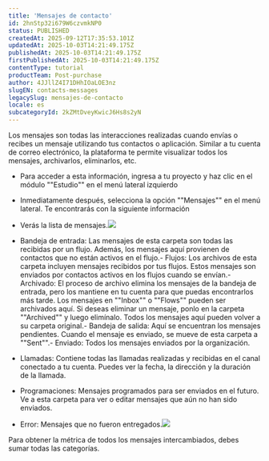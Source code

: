 ```yaml
---
title: 'Mensajes de contacto'
id: 2hnStp32i679W6czvmkNP0
status: PUBLISHED
createdAt: 2025-09-12T17:35:53.101Z
updatedAt: 2025-10-03T14:21:49.175Z
publishedAt: 2025-10-03T14:21:49.175Z
firstPublishedAt: 2025-10-03T14:21:49.175Z
contentType: tutorial
productTeam: Post-purchase
author: 4JJllZ4I71DHhIOaLOE3nz
slugEN: contacts-messages
legacySlug: mensajes-de-contacto
locale: es
subcategoryId: 2kZMtDveyKwicJ6Hs8s2yN
---
```


Los mensajes son todas las interacciones realizadas cuando envías o recibes un mensaje utilizando tus contactos o aplicación. Similar a tu cuenta de correo electrónico, la plataforma te permite visualizar todos los mensajes, archivarlos, eliminarlos, etc.

-    Para acceder a esta información, ingresa a tu proyecto y haz clic en el módulo ""Estudio"" en el menú lateral izquierdo

-   Inmediatamente después, selecciona la opción ""Mensajes"" en el menú lateral. Te encontrarás con la siguiente información

-   Verás la lista de mensajes.![](https://cdn.statically.io/gh/vtexdocs/help-center-content/refs/heads/main/docs/es/tutorials/weni-by-vtex/estúdio/mensajes-de-contacto_1.png)

-    Bandeja de entrada: Las mensajes de esta carpeta son todas las recibidas por un flujo. Además, los mensajes aquí provienen de contactos que no están activos en el flujo.- Flujos: Los archivos de esta carpeta incluyen mensajes recibidos por tus flujos. Estos mensajes son enviados por contactos activos en los flujos cuando se envían.- Archivado: El proceso de archivo elimina los mensajes de la bandeja de entrada, pero los mantiene en tu cuenta para que puedas encontrarlos más tarde. Los mensajes en ""Inbox"" o ""Flows"" pueden ser archivados aquí. Si deseas eliminar un mensaje, ponlo en la carpeta ""Archived"" y luego elimínalo. Todos los mensajes aquí pueden volver a su carpeta original.- Bandeja de salida: Aquí se encuentran los mensajes pendientes. Cuando el mensaje es enviado, se mueve de esta carpeta a ""Sent"".- Enviado: Todos los mensajes enviados por la organización.

-  Llamadas: Contiene todas las llamadas realizadas y recibidas en el canal conectado a tu cuenta. Puedes ver la fecha, la dirección y la duración de la llamada.

-  Programaciones: Mensajes programados para ser enviados en el futuro. Ve a esta carpeta para ver o editar mensajes que aún no han sido enviados.

-  Error: Mensajes que no fueron entregados.![](https://cdn.statically.io/gh/vtexdocs/help-center-content/refs/heads/main/docs/es/tutorials/weni-by-vtex/estúdio/mensajes-de-contacto_2.png)

Para obtener la métrica de todos los mensajes intercambiados, debes sumar todas las categorías.
